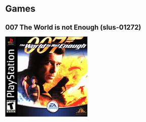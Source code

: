 # Games

## 007 The World is not Enough (slus-01272)
[![007 The World is not Enough](slus-01272.jpg)](https://github.com/9r3i/psx/releases/tag/slus-01272)
